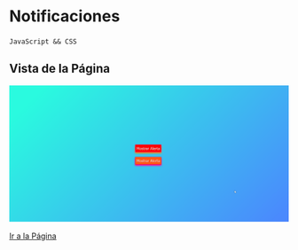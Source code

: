 # Notificaciones 
`JavaScript && CSS`

## Vista de la Página
![image](vista.gif)

[Ir a la Página](https://focused-einstein-24235d.netlify.app/)